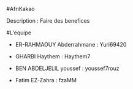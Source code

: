 
#AfriKakao

Description :
	Faire des benefices

#L'equipe

* ER-RAHMAOUY Abderrahmane : Yuri69420

* GHARBI Haythem : Haythem7

* BEN ABDELJELIL youssef : youssef7rouz

* Fatim EZ-Zahra : fzaMM